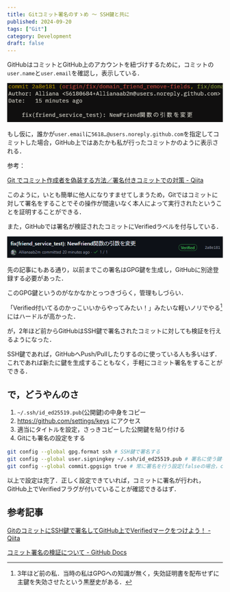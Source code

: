 ```yaml
---
title: Gitコミット署名のすゝめ ～ SSH鍵と共に
published: 2024-09-20
tags: ["Git"]
category: Development
draft: false
---
```


GitHubはコミットとGitHub上のアカウントを紐づけするために，コミットの`user.name`と`user.email`を確認し，表示している．

![Commit log](./image/1.png)

もし仮に，誰かが`user.email`に`5618…@users.noreply.github.com`を指定してコミットした場合，GitHub上ではあたかも私が行ったコミットかのように表示される．

参考：

[Git でコミット作成者を偽装する方法／署名付きコミットでの対策 - Qiita](https://qiita.com/s6n/items/bb869f740a53a3bf169e)

このように，いとも簡単に他人になりすませてしまうため，Gitではコミットに対して署名をすることでその操作が間違いなく本人によって実行されたということを証明することができる．

また，GitHubでは署名が検証されたコミットにVerifiedラベルを付与している．

![Commit with verified](./image/2.png)

先の記事にもある通り，以前までこの署名はGPG鍵を生成し，GitHubに別途登録する必要があった．

このGPG鍵というのがなかなかとっつきづらく，管理もしづらい．

「Verified付いてるのかっこいいからやってみたい！」みたいな軽いノリでやる[^1]にはハードルが高かった．

[^1]: 3年ほど前の私．当時の私はGPGへの知識が無く，失効証明書を配布せずに主鍵を失効させたという黒歴史がある．

が，2年ほど前からGitHubはSSH鍵で署名されたコミットに対しても検証を行えるようになった．

SSH鍵であれば，GitHubへPush/Pullしたりするのに使っている人も多いはず．これであれば新たに鍵を生成することもなく，手軽にコミット署名をすることができる．

## で，どうやんのさ

1. `~/.ssh/id_ed25519.pub`(公開鍵)の中身をコピー
2. https://github.com/settings/keys にアクセス
3. 適当にタイトルを設定，さっきコピーした公開鍵を貼り付ける
4. Gitにも署名の設定をする
    
```bash
git config --global gpg.format ssh # SSH鍵で署名する
git config --global user.signingkey ~/.ssh/id_ed25519.pub # 署名に使う鍵を指定
git config --global commit.gpgsign true # 常に署名を行う設定(falseの場合，commit時毎回-Sフラグが必要)
```
    

以上で設定は完了．正しく設定できていれば，コミットに署名が行われ，GitHub上でVerifiedフラグが付いていることが確認できるはず．

## 参考記事

[GitのコミットにSSH鍵で署名してGitHub上でVerifiedマークをつけよう！ - Qiita](https://qiita.com/tonnsama/items/c938b220b57e828cd288)

[コミット署名の検証について - GitHub Docs](https://docs.github.com/ja/authentication/managing-commit-signature-verification/about-commit-signature-verification)
